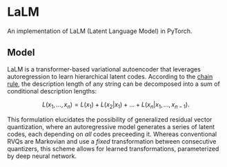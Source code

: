 # LaLM

An implementation of LaLM (Latent Language Model) in PyTorch.

## Model

LaLM is a transformer-based variational autoencoder that leverages autoregression to learn hierarchical latent codes. According to the [chain rule](https://en.wikipedia.org/wiki/Chain_rule_(probability)), the description length of any string can be decomposed into a sum of conditional description lengths:

$$L(x_1, \dots, x_n) = L(x_1) + L(x_2|x_1) + \dots + L(x_n|x_1, \dots, x_{n-1}).$$

This formulation elucidates the possibility of generalized residual vector quantization, where an autoregressive model generates a series of latent codes, each depending on *all* codes preceeding it. Whereas conventional RVQs are Markovian and use a *fixed* transformation between consecutive quantizers, this scheme allows for learned transformations, parameterized by deep neural network.
